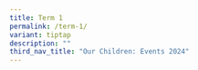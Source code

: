 ```yaml
---
title: Term 1
permalink: /term-1/
variant: tiptap
description: ""
third_nav_title: "Our Children: Events 2024"
---
```

